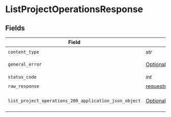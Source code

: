# ListProjectOperationsResponse


## Fields

| Field                                                                                                                   | Type                                                                                                                    | Required                                                                                                                | Description                                                                                                             |
| ----------------------------------------------------------------------------------------------------------------------- | ----------------------------------------------------------------------------------------------------------------------- | ----------------------------------------------------------------------------------------------------------------------- | ----------------------------------------------------------------------------------------------------------------------- |
| `content_type`                                                                                                          | *str*                                                                                                                   | :heavy_check_mark:                                                                                                      | N/A                                                                                                                     |
| `general_error`                                                                                                         | [Optional[shared.GeneralError]](../../models/shared/generalerror.md)                                                    | :heavy_minus_sign:                                                                                                      | General Error                                                                                                           |
| `status_code`                                                                                                           | *int*                                                                                                                   | :heavy_check_mark:                                                                                                      | N/A                                                                                                                     |
| `raw_response`                                                                                                          | [requests.Response](https://requests.readthedocs.io/en/latest/api/#requests.Response)                                   | :heavy_minus_sign:                                                                                                      | N/A                                                                                                                     |
| `list_project_operations_200_application_json_object`                                                                   | [Optional[ListProjectOperations200ApplicationJSON]](../../models/operations/listprojectoperations200applicationjson.md) | :heavy_minus_sign:                                                                                                      | Returned a list of operations<br/>                                                                                      |